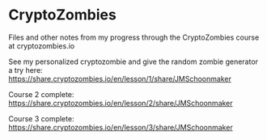 # CryptoZombies

Files and other notes from my progress through the CryptoZombies course at cryptozombies.io

See my personalized cryptozombie and give the random zombie generator a try here: https://share.cryptozombies.io/en/lesson/1/share/JMSchoonmaker

Course 2 complete: https://share.cryptozombies.io/en/lesson/2/share/JMSchoonmaker

Course 3 complete: https://share.cryptozombies.io/en/lesson/3/share/JMSchoonmaker
